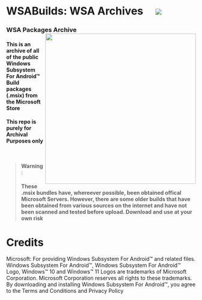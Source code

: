 # WSABuilds: WSA Archives &nbsp; &nbsp; <img src="https://img.shields.io/github/downloads/MustardChef/WSABuilds/total?label=Total%20Downloads&style=for-the-badge"/> 
### WSA Packages Archive [<img align="right" src="https://invidget.switchblade.xyz/2thee7zzHZ" style="width: 400px;"/>](https://discord.gg/2thee7zzHZ) 

#### This is an archive of all of the public Windows Subsystem For Android™ Build packages (.msix) from the Microsoft Store
#### This repo is purely for Archival Purposes only

</br>

> **Warning**: 
> #### These .msix bundles have, whereever possible, been obtained offical Microsoft Servers. However, there are some older builds that have been obtained from various sources on the internet and have not been scanned and tested before upload. Download and use at your own risk


# Credits
Microsoft: For providing Windows Subsystem For Android™ and related files. Windows Subsystem For Android™, Windows Subsystem For Android™ Logo, Windows™ 10 and Windows™ 11 Logos are trademarks of Microsoft Corporation. Microsoft Corporation reserves all rights to these trademarks. By downloading and installing Windows Subsystem For Android™, you agree to the Terms and Conditions and Privacy Policy
